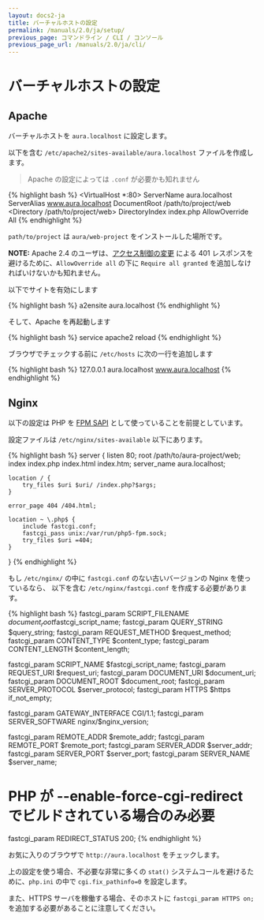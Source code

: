```yaml
---
layout: docs2-ja
title: バーチャルホストの設定
permalink: /manuals/2.0/ja/setup/
previous_page: コマンドライン / CLI / コンソール
previous_page_url: /manuals/2.0/ja/cli/
---
```


# バーチャルホストの設定

## Apache

バーチャルホストを `aura.localhost` に設定します。

以下を含む `/etc/apache2/sites-available/aura.localhost` ファイルを作成します。

> Apache の設定によっては `.conf` が必要かも知れません

{% highlight bash %}
<VirtualHost *:80>
    ServerName aura.localhost
    ServerAlias www.aura.localhost
    DocumentRoot /path/to/project/web
    <Directory /path/to/project/web>
        DirectoryIndex index.php
        AllowOverride All
    </directory>
</VirtualHost>
{% endhighlight %}

`path/to/project` は `aura/web-project` をインストールした場所です。

**NOTE:** Apache 2.4 のユーザは、[アクセス制御の変更](https://httpd.apache.org/docs/2.4/upgrading.html#access) による 401 レスポンスを避けるために、`AllowOverride all` の下に `Require all granted` を追加しなければいけないかも知れません。

以下でサイトを有効にします

{% highlight bash %}
a2ensite aura.localhost
{% endhighlight %}

そして、Apache を再起動します

{% highlight bash %}
service apache2 reload
{% endhighlight %}

ブラウザでチェックする前に `/etc/hosts` に次の一行を追加します

{% highlight bash %}
127.0.0.1   aura.localhost www.aura.localhost
{% endhighlight %}

## Nginx

以下の設定は PHP を [FPM SAPI](http://php.net/install.fpm) として使っていることを前提としています。

設定ファイルは `/etc/nginx/sites-available` 以下にあります。

{% highlight bash %}
server {
    listen   80;
    root /path/to/aura-project/web;
    index index.php index.html index.htm;
    server_name aura.localhost;

    location / {
        try_files $uri $uri/ /index.php?$args;
    }

    error_page 404 /404.html;

    location ~ \.php$ {
        include fastcgi.conf;
        fastcgi_pass unix:/var/run/php5-fpm.sock;
        try_files $uri =404;
    }
}
{% endhighlight %}

もし `/etc/nginx/` の中に `fastcgi.conf` のない古いバージョンの Nginx を使っているなら、
以下を含む `/etc/nginx/fastcgi.conf` を作成する必要があります。

{% highlight bash %}
fastcgi_param  SCRIPT_FILENAME    $document_root$fastcgi_script_name;
fastcgi_param  QUERY_STRING       $query_string;
fastcgi_param  REQUEST_METHOD     $request_method;
fastcgi_param  CONTENT_TYPE       $content_type;
fastcgi_param  CONTENT_LENGTH     $content_length;

fastcgi_param  SCRIPT_NAME        $fastcgi_script_name;
fastcgi_param  REQUEST_URI        $request_uri;
fastcgi_param  DOCUMENT_URI       $document_uri;
fastcgi_param  DOCUMENT_ROOT      $document_root;
fastcgi_param  SERVER_PROTOCOL    $server_protocol;
fastcgi_param  HTTPS              $https if_not_empty;

fastcgi_param  GATEWAY_INTERFACE  CGI/1.1;
fastcgi_param  SERVER_SOFTWARE    nginx/$nginx_version;

fastcgi_param  REMOTE_ADDR        $remote_addr;
fastcgi_param  REMOTE_PORT        $remote_port;
fastcgi_param  SERVER_ADDR        $server_addr;
fastcgi_param  SERVER_PORT        $server_port;
fastcgi_param  SERVER_NAME        $server_name;

# PHP が --enable-force-cgi-redirect でビルドされている場合のみ必要
fastcgi_param  REDIRECT_STATUS    200;
{% endhighlight %}

お気に入りのブラウザで `http://aura.localhost` をチェックします。

上の設定を使う場合、不必要な非常に多くの `stat()` システムコールを避けるために、`php.ini` の中で `cgi.fix_pathinfo=0` を設定します。

また、HTTPS サーバを稼働する場合、そのホストに `fastcgi_param HTTPS on;` を追加する必要があることに注意してください。
